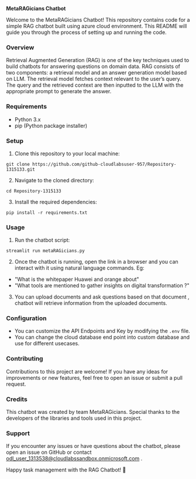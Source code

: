 **MetaRAGicians Chatbot**

Welcome to the MetaRAGicians Chatbot! This repository contains code for a simple RAG chatbot built using azure cloud environment. This README will guide you through the process of setting up and running the code.

### Overview
Retrieval Augmented Generation (RAG) is one of the key techniques used to build chatbots for answering questions on domain data. RAG consists of two components: a retrieval model and an answer generation model based on LLM. The retrieval model fetches context relevant to the user’s query. The query and the retrieved context are then inputted to the LLM with the appropriate prompt to generate the answer. 

### Requirements
- Python 3.x
- pip (Python package installer)

### Setup
1. Clone this repository to your local machine:

```
git clone https://github.com/github-cloudlabsuser-957/Repository-1315133.git
```

2. Navigate to the cloned directory:

```
cd Repository-1315133
```

3. Install the required dependencies:

```
pip install -r requirements.txt
```

### Usage
1. Run the chatbot script:

```
streamlit run metaRAGicians.py
```

2. Once the chatbot is running, open the link in a browser and you can interact with it using natural language commands. 
   Eg:
- "What is the whitepaper Huawei and orange about"
- "What tools are mentioned to gather insights on  digital transformation ?"

3. You can upload documents and ask questions based on that document , chatbot will retrieve information from the uploaded documents.
   
### Configuration
- You can customize the API Endpoints and Key by modifying the `.env` file.
- You can change the cloud database end point into custom database and use for different usecases.

### Contributing
Contributions to this project are welcome! If you have any ideas for improvements or new features, feel free to open an issue or submit a pull request.

### Credits
This chatbot was created by team MetaRAGicians. Special thanks to the developers of the libraries and tools used in this project.

### Support
If you encounter any issues or have questions about the chatbot, please open an issue on GitHub or contact odl_user_1313538@cloudlabssandbox.onmicrosoft.com .

Happy task management with the RAG Chatbot! 🚀
